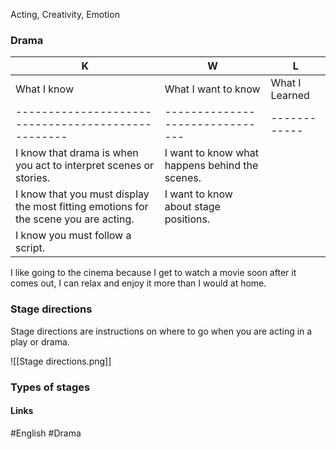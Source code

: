 Acting, Creativity, Emotion

### Drama

| K                                                                                    | W                                              | L              |
| ------------------------------------------------------------------------------------ | ---------------------------------------------- | -------------- |
| What I know                                                                          | What I want to know                            | What I Learned |
| --------------------------------------------------                                   | -------------------------------                | ------------   | 
| I know that drama is when you act to interpret scenes or stories.                    | I want to know what happens behind the scenes. |                |
| I know that you must display the most fitting emotions for the scene you are acting. | I want to know about stage positions.          |                |
| I know you must follow a script.                                                     |                                                |                |

I like going to the cinema because I get to watch a movie soon after it comes out, I can relax and enjoy it more than I would at home.

### Stage directions

Stage directions are instructions on where to go when you are acting in a play or drama.

![[Stage directions.png]]

### Types of stages



#### Links
#English #Drama
